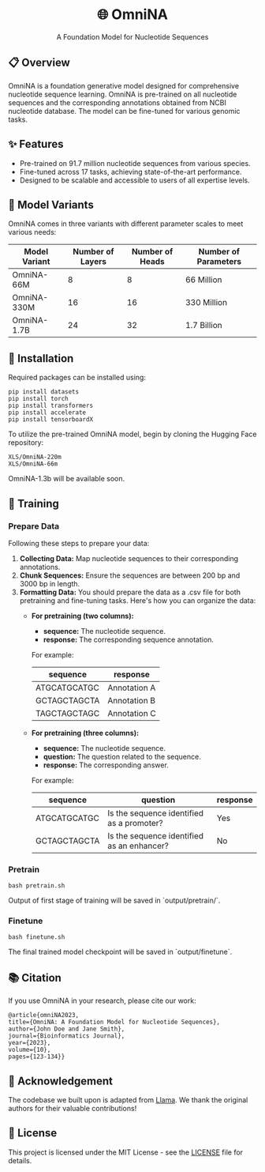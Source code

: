 <!DOCTYPE html> <html lang="en"> 
<head>     
<meta charset="UTF-8">     
<meta name="viewport" content="width=device-width, initial-scale=1.0">     
<title>OmniNA</title> </head> 
<body>     
<div align="center">         
<h1> 🌐 OmniNA</h1>         
<p>A Foundation Model for Nucleotide Sequences</p>     
</div>      
<h2>📋 Overview</h2>     
<p> OmniNA is a foundation generative model designed for comprehensive nucleotide sequence learning. OmniNA is pre-trained on all nucleotide sequences and the corresponding annotations obtained from NCBI nucleotide database. The model can be fine-tuned for various genomic tasks.</p>
    
<h2>✨ Features</h2>
<ul>
<li>Pre-trained on 91.7 million nucleotide sequences from various species.</li>
<li>Fine-tuned across 17 tasks, achieving state-of-the-art performance.</li>         
<li>Designed to be scalable and accessible to users of all expertise levels.</li>     
</ul>

<h2>🔗 Model Variants</h2>
<p>OmniNA comes in three variants with different parameter scales to meet various needs:</p>
<table>
<thead>
<tr>
<th>Model Variant</th><th>Number of Layers</th><th>Number of Heads</th><th>Number of Parameters</th>
</tr></thead>
<tbody>
<tr><td>OmniNA-66M</td><td>8</td><td>8</td><td>66 Million</td></tr>
<tr><td>OmniNA-330M</td><td>16</td><td>16</td><td>330 Million</td></tr>
<tr><td>OmniNA-1.7B</td><td>24</td><td>32</td><td>1.7 Billion</td></tr>
</tbody>
</table>      

<h2>🔨 Installation</h2>
<p>Required packages can be installed using:</p>
<pre><code>pip install datasets
pip install torch
pip install transformers
pip install accelerate
pip install tensorboardX</code></pre>
<p>To utilize the pre-trained OmniNA model, begin by cloning the Hugging Face repository:</p>
<pre><code>XLS/OmniNA-220m
XLS/OmniNA-66m 
</code></pre>      
<p>OmniNA-1.3b will be available soon.</p>
<h2>🌸 Training</h2>
<h3>Prepare Data</h3>
<p>Following these steps to prepare your data:</p>
<ol>
<li><strong>Collecting Data:</strong> Map nucleotide sequences to their corresponding annotations.</li>
<li><strong>Chunk Sequences:</strong> Ensure the sequences are between 200 bp and 3000 bp in length.</li>
<li><strong>Formatting Data:</strong> You should prepare the data as a .csv file for both pretraining and fine-tuning tasks. Here's how you can organize the data:</li>
<ul>
<li><strong>For pretraining (two columns):</strong></li>
<ul>
    <li><strong>sequence:</strong> The nucleotide sequence.</li>
    <li><strong>response:</strong> The corresponding sequence annotation.</li>
</ul>
<p>For example:</p>
<table>
<thead>
<tr>
<th>sequence</th><th>response</th>
</tr>
</thead>
<tbody>
<tr>
<td>ATGCATGCATGC</td><td>Annotation A</td>
</tr>
<tr>
<td>GCTAGCTAGCTA</td><td>Annotation B</td>
</tr>
<tr>
<td>TAGCTAGCTAGC</td><td>Annotation C</td>
</tr>
</tbody>
</table>
<li><strong>For pretraining (three columns):</strong></li>
<ul>
<li><strong>sequence:</strong> The nucleotide sequence.</li>
<li><strong>question:</strong> The question related to the sequence.</li>
<li><strong>response:</strong> The corresponding answer.</li>
</ul>
<p>For example:</p>
<table>
<thead>
<tr>
<th>sequence</th><th>question</th><th>response</th>
</tr>
</thead>
<tbody>
<tr>
<td>ATGCATGCATGC</td><td>Is the sequence identified as a promoter?</td><td>Yes</td>
</tr>
<tr>
<td>GCTAGCTAGCTA</td><td>Is the sequence identified as an enhancer?</td><td>No</td>
</tr>
</tbody>
</table>
</ul>
</ol>

<h3>Pretrain</h3>
<p>
<code>bash pretrain.sh</code>
</p>
<p>Output of first stage of training will be saved in `output/pretrain/`.</p>

<h3>Finetune</h3>
<p>
<code>bash finetune.sh</code>
</p>
<p>The final trained model checkpoint will be saved in `output/finetune`.</p>

<h2>📚 Citation</h2>     
<p>If you use OmniNA in your research, please cite our work:</p>     
<pre><code>@article{omniNA2023,
title={OmniNA: A Foundation Model for Nucleotide Sequences},
author={John Doe and Jane Smith},
journal={Bioinformatics Journal},
year={2023},
volume={10},
pages={123-134}}</code></pre>      

<h2>🌟 Acknowledgement</h2>     
<p>The codebase we built upon is adapted from <a href="https://github.com/meta-llama/llama">Llama</a>. We thank the original authors for their valuable contributions!</p>     
<h2>📄 License</h2>     
<p>This project is licensed under the MIT License - see the <a href="LICENSE">LICENSE</a> file for details.</p> 
</body> 
</html>


